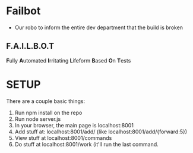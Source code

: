 Failbot
=======
- Our robo to inform the entire dev department that the build is broken

F.A.I.L.B.O.T 
-------------
**F**ully
**A**utomated
**I**rritating
**L**ifeform
**B**ased
**O**n
**T**ests


SETUP
=====
There are a couple basic things:
1. Run npm install on the repo
2. Run node server.js
3. In your browser, the main page is localhost:8001
4. Add stuff at: localhost:8001/add/<command> (like localhost:8001/add/{forward:5})
5. View stuff at localhost:8001/commands
6. Do stuff at localhost:8001/work (it'll run the last command.
